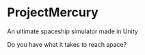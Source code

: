 # ProjectMercury
An ultimate spaceship simulator made in Unity

Do you have what it takes to reach space?
